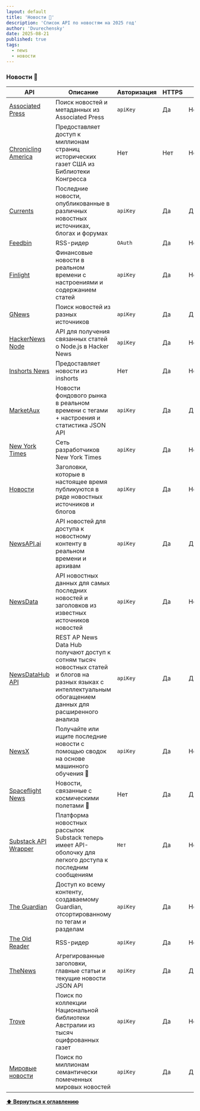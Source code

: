 ```yaml
---
layout: default
title: 'Новости 📃'
description: 'Список API по новостям на 2025 год'
author: 'Dvurechensky'
date: 2025-08-21
published: true
tags:
  - news
  - новости
---
```


### Новости 📃

| API                                                                      | Описание                                                                                                                                                       | Авторизация | HTTPS | CORS       |
| ------------------------------------------------------------------------ | -------------------------------------------------------------------------------------------------------------------------------------------------------------- | ----------- | ----- | ---------- |
| [Associated Press](https://developer.ap.org/)                            | Поиск новостей и метаданных из Associated Press                                                                                                                | `apiKey`    | Да    | Неизвестно |
| [Chronicling America](http://chroniclingamerica.loc.gov/about/api/)      | Предоставляет доступ к миллионам страниц исторических газет США из Библиотеки Конгресса                                                                        | Нет         | Нет   | Неизвестно |
| [Currents](https://currentsapi.services/)                                | Последние новости, опубликованные в различных новостных источниках, блогах и форумах                                                                           | `apiKey`    | Да    | Да         |
| [Feedbin](https://github.com/feedbin/feedbin-api)                        | RSS-ридер                                                                                                                                                      | `OAuth`     | Да    | Неизвестно |
| [Finlight](https://finlight.me)                                          | Финансовые новости в реальном времени с настроениями и содержанием статей                                                                                      | `apiKey`    | Да    | Неизвестно |
| [GNews](https://gnews.io/)                                               | Поиск новостей из разных источников                                                                                                                            | `apiKey`    | Да    | Да         |
| [HackerNews Node](https://github.com/EdixonAlberto/api-hackernews-node)  | API для получения связанных статей о Node.js в Hacker News                                                                                                     | `apiKey`    | Да    | Нет        |
| [Inshorts News](https://github.com/cyberboysumanjay/Inshorts-News-API)   | Предоставляет новости из inshorts                                                                                                                              | Нет         | Да    | Неизвестно |
| [MarketAux](https://www.marketaux.com/)                                  | Новости фондового рынка в реальном времени с тегами + настроения и статистика JSON API                                                                         | `apiKey`    | Да    | Да         |
| [New York Times](https://developer.nytimes.com/)                         | Сеть разработчиков New York Times                                                                                                                              | `apiKey`    | Да    | Неизвестно |
| [Новости](https://newsapi.org/)                                          | Заголовки, которые в настоящее время публикуются в ряде новостных источников и блогов                                                                          | `apiKey`    | Да    | Неизвестно |
| [NewsAPI.ai](https://www.newsapi.ai/documentation)                       | API новостей для доступа к новостному контенту в реальном времени и архивам                                                                                    | `apiKey`    | Да    | Да         |
| [NewsData](https://newsdata.io/docs)                                     | API новостных данных для самых последних новостей и заголовков из известных источников новостей                                                                | `apiKey`    | Да    | Неизвестно |
| [NewsDataHub API](https://newsdatahub.com)                               | REST AP News Data Hub получают доступ к сотням тысяч новостных статей и блогов на разных языках с интеллектуальным обогащением данных для расширенного анализа | `apiKey`    | Да    | Да         |
| [NewsX](https://rapidapi.com/machaao-inc-machaao-inc-default/api/newsx/) | Получайте или ищите последние новости с помощью сводок на основе машинного обучения 🤖                                                                         | `apiKey`    | Да    | Неизвестно |
| [Spaceflight News](https://spaceflightnewsapi.net)                       | Новости, связанные с космическими полетами 🚀                                                                                                                  | Нет         | Да    | Да         |
| [Substack API Wrapper](https://github.com/NHagar/substack_api)           | Платформа новостных рассылок Substack теперь имеет API-оболочку для легкого доступа к последним сообщениям                                                     | `Нет`       | Да    | Неизвестно |
| [The Guardian](http://open-platform.theguardian.com/)                    | Доступ ко всему контенту, создаваемому Guardian, отсортированному по тегам и разделам                                                                          | `apiKey`    | Да    | Неизвестно |
| [The Old Reader](https://github.com/theoldreader/api)                    | RSS-ридер                                                                                                                                                      | `apiKey`    | Да    | Неизвестно |
| [TheNews](https://www.thenewsapi.com/)                                   | Агрегированные заголовки, главные статьи и текущие новости JSON API                                                                                            | `apiKey`    | Да    | Да         |
| [Trove](https://trove.nla.gov.au/about/create-something/using-api)       | Поиск по коллекции Национальной библиотеки Австралии из тысяч оцифрованных газет                                                                               | `apiKey`    | Да    | Неизвестно |
| [Мировые новости](https://worldnewsapi.com)                              | Поиск по миллионам семантически помеченных мировых новостей                                                                                                    | `apiKey`    | Да    | Да         |

**[⬆ Вернуться к оглавлению](../index.md)**
